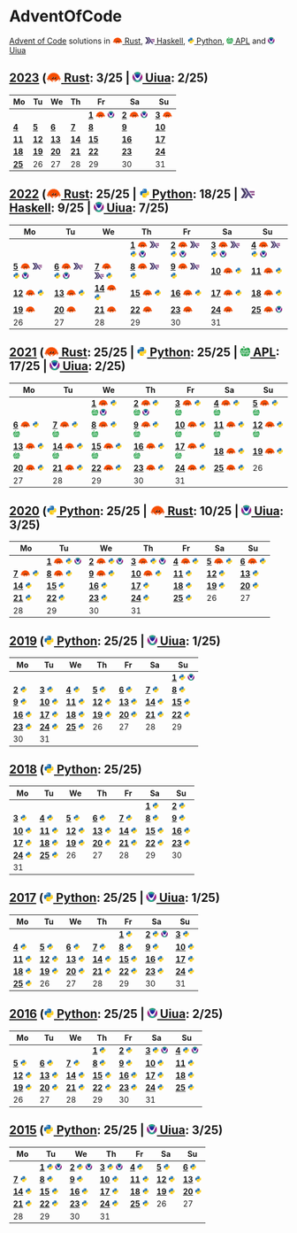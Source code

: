 # AdventOfCode
[Advent of Code](https://adventofcode.com/) solutions in [<img height=12 src=".assets/rs.svg"> Rust](Rust), [<img height=12 src=".assets/hs.svg"> Haskell](Haskell), [<img height=12 src=".assets/py.svg"> Python](Python), [<img height=12 src=".assets/apl.svg"> APL](APL) and [<img height=12 src=".assets/ua.png"> Uiua](Uiua)

## [2023](https://adventofcode.com/2023) ([<img height=18 src=".assets/rs.svg"> Rust](Rust/2023): 3/25 | [<img height=18 src=".assets/ua.png"> Uiua](Uiua/2023): 2/25)
|Mo|Tu|We|Th|Fr|Sa|Su|
|-|-|-|-|-|-|-|
|||||[**1**](https://adventofcode.com/2023/day/1) [<img height=12 src=".assets/rs.svg">](Rust/2023/01.rs "Rust solution for 2023/01") [<img height=12 src=".assets/ua.png">](https://uiua.org/pad?src=JmZ3YSAiLi4vbGliLnVhIiAiTG9hZCDihpAgJnNjIgomaSAiLi4vbGliLnVhIiAiTG9hZCIKCk51bXMg4oaQIHsib25lIiAidHdvIiAidGhyZWUiICJmb3VyIiAiZml2ZSIKICAgICAgICAic2l4IiAic2V2ZW4iICJlaWdodCIgIm5pbmUifQpEaWdpdHMg4oaQICtAMeKHoTkKRmluZCDihpAgLysgw5crMeKHoTkg4omh4oqQ4oyVCkV4dHJhY3Qg4oaQICvDlzEwIOKIqeKKouKKg-KImOKHjCDilr3iiaAwLgoK4o2Y4oqfLysg4oqcKOKKnyDiiKlFeHRyYWN0IOKKg-KGpeKImCDiiKlGaW5kIERpZ2l0cyxOdW1zwqQp4omgQFxuLgo= "Uiua solution for 2023/01")|[**2**](https://adventofcode.com/2023/day/2) [<img height=12 src=".assets/rs.svg">](Rust/2023/02.rs "Rust solution for 2023/02") [<img height=12 src=".assets/ua.png">](https://uiua.org/pad?src=JmZ3YSAiLi4vbGliLnVhIiAiTG9hZCDihpAgJnNjIgomaSAiLi4vbGliLnVhIiAiTG9hZCIKCkNvbG9ycyDihpAgeyJyZWQiICJncmVlbiIgImJsdWUifQpQYXJzZUNvdW50IOKGkCDiipfiiplDb2xvcnMg4oqZ4oqQcGFyc2Ug4o2Y4oqf4oeMIOKKnOKWoeKJoEAgLgpQYXJzZVJvdW5kIOKGkCAvK-KKnCjDl-KsmjDihq_CpDPijZjiippQYXJzZUNvdW50KeKJoEAsLgpQYXJzZUdhbWUg4oaQIOKKnFBhcnNlUm91bmTiiaBAOy4g4oaYKzLiipdAOi4KCuKKnCgv4oalUGFyc2VHYW1lKeKJoEBcbi4K4oipLysg4oqDL8OXKMOXKzHih6Hip7suL8OX4omkMTJfMTNfMTQp4o2JCg== "Uiua solution for 2023/02")|[**3**](https://adventofcode.com/2023/day/3) [<img height=12 src=".assets/rs.svg">](Rust/2023/03.rs "Rust solution for 2023/03")|
|[**4**](https://adventofcode.com/2023/day/4)|[**5**](https://adventofcode.com/2023/day/5)|[**6**](https://adventofcode.com/2023/day/6)|[**7**](https://adventofcode.com/2023/day/7)|[**8**](https://adventofcode.com/2023/day/8)|[**9**](https://adventofcode.com/2023/day/9)|[**10**](https://adventofcode.com/2023/day/10)|
|[**11**](https://adventofcode.com/2023/day/11)|[**12**](https://adventofcode.com/2023/day/12)|[**13**](https://adventofcode.com/2023/day/13)|[**14**](https://adventofcode.com/2023/day/14)|[**15**](https://adventofcode.com/2023/day/15)|[**16**](https://adventofcode.com/2023/day/16)|[**17**](https://adventofcode.com/2023/day/17)|
|[**18**](https://adventofcode.com/2023/day/18)|[**19**](https://adventofcode.com/2023/day/19)|[**20**](https://adventofcode.com/2023/day/20)|[**21**](https://adventofcode.com/2023/day/21)|[**22**](https://adventofcode.com/2023/day/22)|[**23**](https://adventofcode.com/2023/day/23)|[**24**](https://adventofcode.com/2023/day/24)|
|[**25**](https://adventofcode.com/2023/day/25)|26|27|28|29|30|31|

## [2022](https://adventofcode.com/2022) ([<img height=18 src=".assets/rs.svg"> Rust](Rust/2022): 25/25 | [<img height=18 src=".assets/py.svg"> Python](Python/2022): 18/25 | [<img height=18 src=".assets/hs.svg"> Haskell](Haskell/2022): 9/25 | [<img height=18 src=".assets/ua.png"> Uiua](Uiua/2022): 7/25)
|Mo|Tu|We|Th|Fr|Sa|Su|
|-|-|-|-|-|-|-|
||||[**1**](https://adventofcode.com/2022/day/1) [<img height=12 src=".assets/rs.svg">](Rust/2022/01.rs "Rust solution for 2022/01") [<img height=12 src=".assets/hs.svg">](Haskell/2022/01.hs "Haskell solution for 2022/01") [<img height=12 src=".assets/py.svg">](Python/2022/01.py "Python solution for 2022/01") [<img height=12 src=".assets/ua.png">](https://uiua.org/pad?src=JmZ3YSAiLi4vbGliLnVhIiAiTG9hZCDihpAgJnNjIgomaSAiLi4vbGliLnVhIiAiTG9hZCIKCuKKnCgvK-KKnHBhcnNl4omgQFxuLiniiaEv4oal4perMuKKgjox4omgQFxuLgrihpkz4oqP4o2WLgriioMvK-KKogo= "Uiua solution for 2022/01")|[**2**](https://adventofcode.com/2022/day/2) [<img height=12 src=".assets/rs.svg">](Rust/2022/02.rs "Rust solution for 2022/02") [<img height=12 src=".assets/hs.svg">](Haskell/2022/02.hs "Haskell solution for 2022/02") [<img height=12 src=".assets/py.svg">](Python/2022/02.py "Python solution for 2022/02") [<img height=12 src=".assets/ua.png">](https://uiua.org/pad?src=JmZ3YSAiLi4vbGliLnVhIiAiTG9hZCDihpAgJnNjIgomaSAiLi4vbGliLnVhIiAiTG9hZCIKCuKXvzIzLUBB4oqcKOKKnOKKouKJoEAgLiniiaBAXG4uCgriiKkvKyDiioMo4omhKCsrMeKXvzMrMuKKgy8rKMOXM-KKouKHjCkpKSAo4omhKCsxK8OXM-KXvzMrMeKKgy8tKOKKouKHjCkpKQo= "Uiua solution for 2022/02")|[**3**](https://adventofcode.com/2022/day/3) [<img height=12 src=".assets/rs.svg">](Rust/2022/03.rs "Rust solution for 2022/03") [<img height=12 src=".assets/hs.svg">](Haskell/2022/03.hs "Haskell solution for 2022/03") [<img height=12 src=".assets/py.svg">](Python/2022/03.py "Python solution for 2022/03") [<img height=12 src=".assets/ua.png">](https://uiua.org/pad?src=JmZ3YSAiLi4vbGliLnVhIiAiTG9hZCDihpAgJnNjIgomaSAiLi4vbGliLnVhIiAiTG9hZCIKClByaW9yaXR5IOKGkCAr4oqDKMOXMjY8QGEpKOKXvzMyLUBAKQpJbnRlcnNlY3Qg4oaQIOKKneKWveKKg-KJoeKIiuKImOKKmcKkCgriipwo4pahUHJpb3JpdHkp4omgQFxuLgriipDiioMo4oavwq8xXzMp4omhKOKGrzJfwq8xKQriiKkoLyvijZjCpOKJoeKKkC9JbnRlcnNlY3QpCg== "Uiua solution for 2022/03")|[**4**](https://adventofcode.com/2022/day/4) [<img height=12 src=".assets/rs.svg">](Rust/2022/04.rs "Rust solution for 2022/04") [<img height=12 src=".assets/hs.svg">](Haskell/2022/04.hs "Haskell solution for 2022/04") [<img height=12 src=".assets/py.svg">](Python/2022/04.py "Python solution for 2022/04") [<img height=12 src=".assets/ua.png">](https://uiua.org/pad?src=JmZ3YSAiLi4vbGliLnVhIiAiTG9hZCDihpAgJnNjIgomaSAiLi4vbGliLnVhIiAiTG9hZCIKCuKKnCjiipxwYXJzZcKs4oiKOiIsLSIuKeKJoEBcbi4KCuKIqS8rIOKKgyjiiaEo4oan4oipL-KJpCDiioMo4oqPMV8yKSjiio8zXzApKSkgKOKJoSjihqXiiKko4omN4oehNOKNjykg4oqDKOKKjzBfMl8zXzEpKOKKjzJfMF8xXzMpKSkK "Uiua solution for 2022/04")|
|[**5**](https://adventofcode.com/2022/day/5) [<img height=12 src=".assets/rs.svg">](Rust/2022/05.rs "Rust solution for 2022/05") [<img height=12 src=".assets/hs.svg">](Haskell/2022/05.hs "Haskell solution for 2022/05") [<img height=12 src=".assets/py.svg">](Python/2022/05.py "Python solution for 2022/05") [<img height=12 src=".assets/ua.png">](https://uiua.org/pad?src=JmZ3YSAiLi4vbGliLnVhIiAiTG9hZCDihpAgJnNjIgomaSAiLi4vbGliLnVhIiAiTG9hZCIKClBhcnNlU3RlcCDihpAgKAogIHJlZ2V4ICJtb3ZlIChcXGQrKSBmcm9tIChcXGQrKSB0byAoXFxkKykiCiAgLTBfMV8xIOKJoeKKkHBhcnNl4oaYMeKKogopCkV4ZWNTdGVwISDihpAgKAogIOKKgyjihpgx4oqZ4oiYKeKKogogIOKNnCjijZjiip_iio8pKOKIqeKWoSDijZziiKnihpkoOl4xKSDiioPii4Xii4XiiJjiipkoMOKImCkg4oip4oqUKQopCgriiKko4omgQFxuLuKKlCkg4o2Y4oqf4oqc4pahwqzijJUiXG5cbiIuCuKKkyjiipziiJh84oqcUGFyc2VTdGVwKQrijZzih4wo4oaYMSkK4pa94oavwqTip7ssMF8xXzBfMOKNiQo64oqQ4omhKOKWveKJoEAgLikKCuKKg-KIp0V4ZWNTdGVwIeKImOKIp0V4ZWNTdGVwIeKHjAriiKkoJnDiiaHiiqIpCg== "Uiua solution for 2022/05")|[**6**](https://adventofcode.com/2022/day/6) [<img height=12 src=".assets/rs.svg">](Rust/2022/06.rs "Rust solution for 2022/06") [<img height=12 src=".assets/hs.svg">](Haskell/2022/06.hs "Haskell solution for 2022/06") [<img height=12 src=".assets/py.svg">](Python/2022/06.py "Python solution for 2022/06") [<img height=12 src=".assets/ua.png">](https://uiua.org/pad?src=JmZ3YSAiLi4vbGliLnVhIiAiTG9hZCDihpAgJnNjIgomaSAiLi4vbGliLnVhIiAiTG9hZCIKCuKIqSgr4oqZ4oqXLjriiaEo4qe74oqdKeKXqyw6KSAxNCw0Cg== "Uiua solution for 2022/06")|[**7**](https://adventofcode.com/2022/day/7) [<img height=12 src=".assets/rs.svg">](Rust/2022/07.rs "Rust solution for 2022/07") [<img height=12 src=".assets/hs.svg">](Haskell/2022/07.hs "Haskell solution for 2022/07") [<img height=12 src=".assets/py.svg">](Python/2022/07.py "Python solution for 2022/07")|[**8**](https://adventofcode.com/2022/day/8) [<img height=12 src=".assets/rs.svg">](Rust/2022/08.rs "Rust solution for 2022/08") [<img height=12 src=".assets/hs.svg">](Haskell/2022/08.hs "Haskell solution for 2022/08") [<img height=12 src=".assets/py.svg">](Python/2022/08.py "Python solution for 2022/08")|[**9**](https://adventofcode.com/2022/day/9) [<img height=12 src=".assets/rs.svg">](Rust/2022/09.rs "Rust solution for 2022/09") [<img height=12 src=".assets/hs.svg">](Haskell/2022/09.hs "Haskell solution for 2022/09") [<img height=12 src=".assets/py.svg">](Python/2022/09.py "Python solution for 2022/09")|[**10**](https://adventofcode.com/2022/day/10) [<img height=12 src=".assets/rs.svg">](Rust/2022/10.rs "Rust solution for 2022/10") [<img height=12 src=".assets/py.svg">](Python/2022/10.py "Python solution for 2022/10")|[**11**](https://adventofcode.com/2022/day/11) [<img height=12 src=".assets/rs.svg">](Rust/2022/11.rs "Rust solution for 2022/11") [<img height=12 src=".assets/py.svg">](Python/2022/11.py "Python solution for 2022/11")|
|[**12**](https://adventofcode.com/2022/day/12) [<img height=12 src=".assets/rs.svg">](Rust/2022/12.rs "Rust solution for 2022/12") [<img height=12 src=".assets/py.svg">](Python/2022/12.py "Python solution for 2022/12")|[**13**](https://adventofcode.com/2022/day/13) [<img height=12 src=".assets/rs.svg">](Rust/2022/13.rs "Rust solution for 2022/13") [<img height=12 src=".assets/py.svg">](Python/2022/13.py "Python solution for 2022/13")|[**14**](https://adventofcode.com/2022/day/14) [<img height=12 src=".assets/rs.svg">](Rust/2022/14.rs "Rust solution for 2022/14") [<img height=12 src=".assets/py.svg">](Python/2022/14.py "Python solution for 2022/14")|[**15**](https://adventofcode.com/2022/day/15) [<img height=12 src=".assets/rs.svg">](Rust/2022/15.rs "Rust solution for 2022/15") [<img height=12 src=".assets/py.svg">](Python/2022/15.py "Python solution for 2022/15")|[**16**](https://adventofcode.com/2022/day/16) [<img height=12 src=".assets/rs.svg">](Rust/2022/16.rs "Rust solution for 2022/16") [<img height=12 src=".assets/py.svg">](Python/2022/16.py "Python solution for 2022/16")|[**17**](https://adventofcode.com/2022/day/17) [<img height=12 src=".assets/rs.svg">](Rust/2022/17.rs "Rust solution for 2022/17") [<img height=12 src=".assets/py.svg">](Python/2022/17.py "Python solution for 2022/17")|[**18**](https://adventofcode.com/2022/day/18) [<img height=12 src=".assets/rs.svg">](Rust/2022/18.rs "Rust solution for 2022/18") [<img height=12 src=".assets/py.svg">](Python/2022/18.py "Python solution for 2022/18")|
|[**19**](https://adventofcode.com/2022/day/19) [<img height=12 src=".assets/rs.svg">](Rust/2022/19.rs "Rust solution for 2022/19")|[**20**](https://adventofcode.com/2022/day/20) [<img height=12 src=".assets/rs.svg">](Rust/2022/20.rs "Rust solution for 2022/20")|[**21**](https://adventofcode.com/2022/day/21) [<img height=12 src=".assets/rs.svg">](Rust/2022/21.rs "Rust solution for 2022/21")|[**22**](https://adventofcode.com/2022/day/22) [<img height=12 src=".assets/rs.svg">](Rust/2022/22.rs "Rust solution for 2022/22")|[**23**](https://adventofcode.com/2022/day/23) [<img height=12 src=".assets/rs.svg">](Rust/2022/23.rs "Rust solution for 2022/23")|[**24**](https://adventofcode.com/2022/day/24) [<img height=12 src=".assets/rs.svg">](Rust/2022/24.rs "Rust solution for 2022/24")|[**25**](https://adventofcode.com/2022/day/25) [<img height=12 src=".assets/rs.svg">](Rust/2022/25.rs "Rust solution for 2022/25") [<img height=12 src=".assets/ua.png">](https://uiua.org/pad?src=JmZ3YSAiLi4vbGliLnVhIiAiTG9hZCDihpAgJnNjIgomaSAiLi4vbGliLnVhIiAiTG9hZCIKCuKKnOKWoeKJoEBcbi4KCi8r4omhKC8rw5figb86NeKHjOKHoeKnuy4tMuKKlzoiPS0wMTIi4oqUKQomcCA74o2iKOKMisO3NeKKmeKKgjriio86Ij0tMDEyIuKXvzUuKzIpKOKJoDApOiIiCg== "Uiua solution for 2022/25")|
|26|27|28|29|30|31||

## [2021](https://adventofcode.com/2021) ([<img height=18 src=".assets/rs.svg"> Rust](Rust/2021): 25/25 | [<img height=18 src=".assets/py.svg"> Python](Python/2021): 25/25 | [<img height=18 src=".assets/apl.svg"> APL](APL/2021): 17/25 | [<img height=18 src=".assets/ua.png"> Uiua](Uiua/2021): 2/25)
|Mo|Tu|We|Th|Fr|Sa|Su|
|-|-|-|-|-|-|-|
|||[**1**](https://adventofcode.com/2021/day/1) [<img height=12 src=".assets/rs.svg">](Rust/2021/01.rs "Rust solution for 2021/01") [<img height=12 src=".assets/py.svg">](Python/2021/01.py "Python solution for 2021/01") [<img height=12 src=".assets/apl.svg">](APL/2021/01.apl "APL solution for 2021/01") [<img height=12 src=".assets/ua.png">](https://uiua.org/pad?src=JmZ3YSAiLi4vbGliLnVhIiAiTG9hZCDihpAgJnNjIgomaSAiLi4vbGliLnVhIiAiTG9hZCIKCuKKnHBhcnNl4omgQFxuLgriiKkoLyviiaEvPuKXqzIp4omhLyvil6szLgo= "Uiua solution for 2021/01")|[**2**](https://adventofcode.com/2021/day/2) [<img height=12 src=".assets/rs.svg">](Rust/2021/02.rs "Rust solution for 2021/02") [<img height=12 src=".assets/py.svg">](Python/2021/02.py "Python solution for 2021/02") [<img height=12 src=".assets/apl.svg">](APL/2021/02.apl "APL solution for 2021/02") [<img height=12 src=".assets/ua.png">](https://uiua.org/pad?src=JmZ3YSAiLi4vbGliLnVhIiAiTG9hZCDihpAgJnNjIgomaSAiLi4vbGliLnVhIiAiTG9hZCIKCuKKnCjiioLiioMo4oqX4oqZInVmZCLiiqLiipTiiqIpKHBhcnNl4oqU4oqi4oeMKeKKnOKWoeKJoEAgLiniiaBAXG4uCgriiKkow5fiiKkvKykg4oqDKMOXLFwrKeKKmeKImCDiiKnDl-KKmSziioMtPTHiiKniiqLijZzih4wu4o2JCg== "Uiua solution for 2021/02")|[**3**](https://adventofcode.com/2021/day/3) [<img height=12 src=".assets/rs.svg">](Rust/2021/03.rs "Rust solution for 2021/03") [<img height=12 src=".assets/py.svg">](Python/2021/03.py "Python solution for 2021/03") [<img height=12 src=".assets/apl.svg">](APL/2021/03.apl "APL solution for 2021/03")|[**4**](https://adventofcode.com/2021/day/4) [<img height=12 src=".assets/rs.svg">](Rust/2021/04.rs "Rust solution for 2021/04") [<img height=12 src=".assets/py.svg">](Python/2021/04.py "Python solution for 2021/04") [<img height=12 src=".assets/apl.svg">](APL/2021/04.apl "APL solution for 2021/04")|[**5**](https://adventofcode.com/2021/day/5) [<img height=12 src=".assets/rs.svg">](Rust/2021/05.rs "Rust solution for 2021/05") [<img height=12 src=".assets/py.svg">](Python/2021/05.py "Python solution for 2021/05") [<img height=12 src=".assets/apl.svg">](APL/2021/05.apl "APL solution for 2021/05")|
|[**6**](https://adventofcode.com/2021/day/6) [<img height=12 src=".assets/rs.svg">](Rust/2021/06.rs "Rust solution for 2021/06") [<img height=12 src=".assets/py.svg">](Python/2021/06.py "Python solution for 2021/06") [<img height=12 src=".assets/apl.svg">](APL/2021/06.apl "APL solution for 2021/06")|[**7**](https://adventofcode.com/2021/day/7) [<img height=12 src=".assets/rs.svg">](Rust/2021/07.rs "Rust solution for 2021/07") [<img height=12 src=".assets/py.svg">](Python/2021/07.py "Python solution for 2021/07") [<img height=12 src=".assets/apl.svg">](APL/2021/07.apl "APL solution for 2021/07")|[**8**](https://adventofcode.com/2021/day/8) [<img height=12 src=".assets/rs.svg">](Rust/2021/08.rs "Rust solution for 2021/08") [<img height=12 src=".assets/py.svg">](Python/2021/08.py "Python solution for 2021/08") [<img height=12 src=".assets/apl.svg">](APL/2021/08.apl "APL solution for 2021/08")|[**9**](https://adventofcode.com/2021/day/9) [<img height=12 src=".assets/rs.svg">](Rust/2021/09.rs "Rust solution for 2021/09") [<img height=12 src=".assets/py.svg">](Python/2021/09.py "Python solution for 2021/09") [<img height=12 src=".assets/apl.svg">](APL/2021/09.apl "APL solution for 2021/09")|[**10**](https://adventofcode.com/2021/day/10) [<img height=12 src=".assets/rs.svg">](Rust/2021/10.rs "Rust solution for 2021/10") [<img height=12 src=".assets/py.svg">](Python/2021/10.py "Python solution for 2021/10") [<img height=12 src=".assets/apl.svg">](APL/2021/10.apl "APL solution for 2021/10")|[**11**](https://adventofcode.com/2021/day/11) [<img height=12 src=".assets/rs.svg">](Rust/2021/11.rs "Rust solution for 2021/11") [<img height=12 src=".assets/py.svg">](Python/2021/11.py "Python solution for 2021/11") [<img height=12 src=".assets/apl.svg">](APL/2021/11.apl "APL solution for 2021/11")|[**12**](https://adventofcode.com/2021/day/12) [<img height=12 src=".assets/rs.svg">](Rust/2021/12.rs "Rust solution for 2021/12") [<img height=12 src=".assets/py.svg">](Python/2021/12.py "Python solution for 2021/12") [<img height=12 src=".assets/apl.svg">](APL/2021/12.apl "APL solution for 2021/12")|
|[**13**](https://adventofcode.com/2021/day/13) [<img height=12 src=".assets/rs.svg">](Rust/2021/13.rs "Rust solution for 2021/13") [<img height=12 src=".assets/py.svg">](Python/2021/13.py "Python solution for 2021/13") [<img height=12 src=".assets/apl.svg">](APL/2021/13.apl "APL solution for 2021/13")|[**14**](https://adventofcode.com/2021/day/14) [<img height=12 src=".assets/rs.svg">](Rust/2021/14.rs "Rust solution for 2021/14") [<img height=12 src=".assets/py.svg">](Python/2021/14.py "Python solution for 2021/14") [<img height=12 src=".assets/apl.svg">](APL/2021/14.apl "APL solution for 2021/14")|[**15**](https://adventofcode.com/2021/day/15) [<img height=12 src=".assets/rs.svg">](Rust/2021/15.rs "Rust solution for 2021/15") [<img height=12 src=".assets/py.svg">](Python/2021/15.py "Python solution for 2021/15") [<img height=12 src=".assets/apl.svg">](APL/2021/15.apl "APL solution for 2021/15")|[**16**](https://adventofcode.com/2021/day/16) [<img height=12 src=".assets/rs.svg">](Rust/2021/16.rs "Rust solution for 2021/16") [<img height=12 src=".assets/py.svg">](Python/2021/16.py "Python solution for 2021/16") [<img height=12 src=".assets/apl.svg">](APL/2021/16.apl "APL solution for 2021/16")|[**17**](https://adventofcode.com/2021/day/17) [<img height=12 src=".assets/rs.svg">](Rust/2021/17.rs "Rust solution for 2021/17") [<img height=12 src=".assets/py.svg">](Python/2021/17.py "Python solution for 2021/17") [<img height=12 src=".assets/apl.svg">](APL/2021/17.apl "APL solution for 2021/17")|[**18**](https://adventofcode.com/2021/day/18) [<img height=12 src=".assets/rs.svg">](Rust/2021/18.rs "Rust solution for 2021/18") [<img height=12 src=".assets/py.svg">](Python/2021/18.py "Python solution for 2021/18")|[**19**](https://adventofcode.com/2021/day/19) [<img height=12 src=".assets/rs.svg">](Rust/2021/19.rs "Rust solution for 2021/19") [<img height=12 src=".assets/py.svg">](Python/2021/19.py "Python solution for 2021/19")|
|[**20**](https://adventofcode.com/2021/day/20) [<img height=12 src=".assets/rs.svg">](Rust/2021/20.rs "Rust solution for 2021/20") [<img height=12 src=".assets/py.svg">](Python/2021/20.py "Python solution for 2021/20")|[**21**](https://adventofcode.com/2021/day/21) [<img height=12 src=".assets/rs.svg">](Rust/2021/21.rs "Rust solution for 2021/21") [<img height=12 src=".assets/py.svg">](Python/2021/21.py "Python solution for 2021/21")|[**22**](https://adventofcode.com/2021/day/22) [<img height=12 src=".assets/rs.svg">](Rust/2021/22.rs "Rust solution for 2021/22") [<img height=12 src=".assets/py.svg">](Python/2021/22.py "Python solution for 2021/22")|[**23**](https://adventofcode.com/2021/day/23) [<img height=12 src=".assets/rs.svg">](Rust/2021/23.rs "Rust solution for 2021/23") [<img height=12 src=".assets/py.svg">](Python/2021/23.py "Python solution for 2021/23")|[**24**](https://adventofcode.com/2021/day/24) [<img height=12 src=".assets/rs.svg">](Rust/2021/24.rs "Rust solution for 2021/24") [<img height=12 src=".assets/py.svg">](Python/2021/24.py "Python solution for 2021/24")|[**25**](https://adventofcode.com/2021/day/25) [<img height=12 src=".assets/rs.svg">](Rust/2021/25.rs "Rust solution for 2021/25") [<img height=12 src=".assets/py.svg">](Python/2021/25.py "Python solution for 2021/25")|26|
|27|28|29|30|31|||

## [2020](https://adventofcode.com/2020) ([<img height=18 src=".assets/py.svg"> Python](Python/2020): 25/25 | [<img height=18 src=".assets/rs.svg"> Rust](Rust/2020): 10/25 | [<img height=18 src=".assets/ua.png"> Uiua](Uiua/2020): 3/25)
|Mo|Tu|We|Th|Fr|Sa|Su|
|-|-|-|-|-|-|-|
||[**1**](https://adventofcode.com/2020/day/1) [<img height=12 src=".assets/rs.svg">](Rust/2020/01.rs "Rust solution for 2020/01") [<img height=12 src=".assets/py.svg">](Python/2020/01.py "Python solution for 2020/01") [<img height=12 src=".assets/ua.png">](https://uiua.org/pad?src=JmZ3YSAiLi4vbGliLnVhIiAiTG9hZCDihpAgJnNjIgomaSAiLi4vbGliLnVhIiAiTG9hZCIKCuKKnHBhcnNl4omgQFxuLgoK4oipKC_Dl-KWveKIiizima0tOjIwMjAp4oqeKy4uLi4K "Uiua solution for 2020/01")|[**2**](https://adventofcode.com/2020/day/2) [<img height=12 src=".assets/rs.svg">](Rust/2020/02.rs "Rust solution for 2020/02") [<img height=12 src=".assets/py.svg">](Python/2020/02.py "Python solution for 2020/02") [<img height=12 src=".assets/ua.png">](https://uiua.org/pad?src=JmZ3YSAiLi4vbGliLnVhIiAiTG9hZCDihpAgJnNjIgomaSAiLi4vbGliLnVhIiAiTG9hZCIKCuKKnCjiioIg4omh4oqQcGFyc2Ug4oqD4oaZ4oaYMiDiipzilqHCrOKIiuKKmSIgLToiLiniiaBAXG4uCgriiKkvKyDiiaHiioMoCiAg4omg4oipPeKKmSgs4oqZKOKKouKKjzIpKeKIqeKKj-KKmSziiKkoLTHiipTiio8pMCwxOuKKlOKKjzMuLgp8IMOX4oqT4oml4omk4oqZLOKIqSjiipTiio8pMCwxOiAvK-KMleKIqSjiipTiio8pMiwzLgopCg== "Uiua solution for 2020/02")|[**3**](https://adventofcode.com/2020/day/3) [<img height=12 src=".assets/rs.svg">](Rust/2020/03.rs "Rust solution for 2020/03") [<img height=12 src=".assets/py.svg">](Python/2020/03.py "Python solution for 2020/03") [<img height=12 src=".assets/ua.png">](https://uiua.org/pad?src=JmZ3YSAiLi4vbGliLnVhIiAiTG9hZCDihpAgJnNjIgomaSAiLi4vbGliLnVhIiAiTG9hZCIKCj1AI-KKnOKImOKJoEBcbi4KCuKIqSgvw5fiiaEoLyviiqHiiaHil7_CpOKWsyzijYniiaHDl8Kk4oeh4oyIw7fiiqIs4qe7LCniipnCpCkgWzFfMSAxXzMgMV81IDFfNyAyXzFdLFsxXzNdCg== "Uiua solution for 2020/03")|[**4**](https://adventofcode.com/2020/day/4) [<img height=12 src=".assets/rs.svg">](Rust/2020/04.rs "Rust solution for 2020/04") [<img height=12 src=".assets/py.svg">](Python/2020/04.py "Python solution for 2020/04")|[**5**](https://adventofcode.com/2020/day/5) [<img height=12 src=".assets/rs.svg">](Rust/2020/05.rs "Rust solution for 2020/05") [<img height=12 src=".assets/py.svg">](Python/2020/05.py "Python solution for 2020/05")|[**6**](https://adventofcode.com/2020/day/6) [<img height=12 src=".assets/rs.svg">](Rust/2020/06.rs "Rust solution for 2020/06") [<img height=12 src=".assets/py.svg">](Python/2020/06.py "Python solution for 2020/06")|
|[**7**](https://adventofcode.com/2020/day/7) [<img height=12 src=".assets/rs.svg">](Rust/2020/07.rs "Rust solution for 2020/07") [<img height=12 src=".assets/py.svg">](Python/2020/07.py "Python solution for 2020/07")|[**8**](https://adventofcode.com/2020/day/8) [<img height=12 src=".assets/rs.svg">](Rust/2020/08.rs "Rust solution for 2020/08") [<img height=12 src=".assets/py.svg">](Python/2020/08.py "Python solution for 2020/08")|[**9**](https://adventofcode.com/2020/day/9) [<img height=12 src=".assets/rs.svg">](Rust/2020/09.rs "Rust solution for 2020/09") [<img height=12 src=".assets/py.svg">](Python/2020/09.py "Python solution for 2020/09")|[**10**](https://adventofcode.com/2020/day/10) [<img height=12 src=".assets/rs.svg">](Rust/2020/10.rs "Rust solution for 2020/10") [<img height=12 src=".assets/py.svg">](Python/2020/10.py "Python solution for 2020/10")|[**11**](https://adventofcode.com/2020/day/11) [<img height=12 src=".assets/py.svg">](Python/2020/11.py "Python solution for 2020/11")|[**12**](https://adventofcode.com/2020/day/12) [<img height=12 src=".assets/py.svg">](Python/2020/12.py "Python solution for 2020/12")|[**13**](https://adventofcode.com/2020/day/13) [<img height=12 src=".assets/py.svg">](Python/2020/13.py "Python solution for 2020/13")|
|[**14**](https://adventofcode.com/2020/day/14) [<img height=12 src=".assets/py.svg">](Python/2020/14.py "Python solution for 2020/14")|[**15**](https://adventofcode.com/2020/day/15) [<img height=12 src=".assets/py.svg">](Python/2020/15.py "Python solution for 2020/15")|[**16**](https://adventofcode.com/2020/day/16) [<img height=12 src=".assets/py.svg">](Python/2020/16.py "Python solution for 2020/16")|[**17**](https://adventofcode.com/2020/day/17) [<img height=12 src=".assets/py.svg">](Python/2020/17.py "Python solution for 2020/17")|[**18**](https://adventofcode.com/2020/day/18) [<img height=12 src=".assets/py.svg">](Python/2020/18.py "Python solution for 2020/18")|[**19**](https://adventofcode.com/2020/day/19) [<img height=12 src=".assets/py.svg">](Python/2020/19.py "Python solution for 2020/19")|[**20**](https://adventofcode.com/2020/day/20) [<img height=12 src=".assets/py.svg">](Python/2020/20.py "Python solution for 2020/20")|
|[**21**](https://adventofcode.com/2020/day/21) [<img height=12 src=".assets/py.svg">](Python/2020/21.py "Python solution for 2020/21")|[**22**](https://adventofcode.com/2020/day/22) [<img height=12 src=".assets/py.svg">](Python/2020/22.py "Python solution for 2020/22")|[**23**](https://adventofcode.com/2020/day/23) [<img height=12 src=".assets/py.svg">](Python/2020/23.py "Python solution for 2020/23")|[**24**](https://adventofcode.com/2020/day/24) [<img height=12 src=".assets/py.svg">](Python/2020/24.py "Python solution for 2020/24")|[**25**](https://adventofcode.com/2020/day/25) [<img height=12 src=".assets/py.svg">](Python/2020/25.py "Python solution for 2020/25")|26|27|
|28|29|30|31||||

## [2019](https://adventofcode.com/2019) ([<img height=18 src=".assets/py.svg"> Python](Python/2019): 25/25 | [<img height=18 src=".assets/ua.png"> Uiua](Uiua/2019): 1/25)
|Mo|Tu|We|Th|Fr|Sa|Su|
|-|-|-|-|-|-|-|
|||||||[**1**](https://adventofcode.com/2019/day/1) [<img height=12 src=".assets/py.svg">](Python/2019/01.py "Python solution for 2019/01") [<img height=12 src=".assets/ua.png">](https://uiua.org/pad?src=JmZ3YSAiLi4vbGliLnVhIiAiTG9hZCDihpAgJnNjIgomaSAiLi4vbGliLnVhIiAiTG9hZCIKCuKKnHBhcnNl4omgQFxuLgoK4oipLysg4oqD4omhKDvijaLiioPiiJgrKD4wLiAtMuKMisO3MykuKeKImCAtMuKMisO3Mwo= "Uiua solution for 2019/01")|
|[**2**](https://adventofcode.com/2019/day/2) [<img height=12 src=".assets/py.svg">](Python/2019/02.py "Python solution for 2019/02")|[**3**](https://adventofcode.com/2019/day/3) [<img height=12 src=".assets/py.svg">](Python/2019/03.py "Python solution for 2019/03")|[**4**](https://adventofcode.com/2019/day/4) [<img height=12 src=".assets/py.svg">](Python/2019/04.py "Python solution for 2019/04")|[**5**](https://adventofcode.com/2019/day/5) [<img height=12 src=".assets/py.svg">](Python/2019/05.py "Python solution for 2019/05")|[**6**](https://adventofcode.com/2019/day/6) [<img height=12 src=".assets/py.svg">](Python/2019/06.py "Python solution for 2019/06")|[**7**](https://adventofcode.com/2019/day/7) [<img height=12 src=".assets/py.svg">](Python/2019/07.py "Python solution for 2019/07")|[**8**](https://adventofcode.com/2019/day/8) [<img height=12 src=".assets/py.svg">](Python/2019/08.py "Python solution for 2019/08")|
|[**9**](https://adventofcode.com/2019/day/9) [<img height=12 src=".assets/py.svg">](Python/2019/09.py "Python solution for 2019/09")|[**10**](https://adventofcode.com/2019/day/10) [<img height=12 src=".assets/py.svg">](Python/2019/10.py "Python solution for 2019/10")|[**11**](https://adventofcode.com/2019/day/11) [<img height=12 src=".assets/py.svg">](Python/2019/11.py "Python solution for 2019/11")|[**12**](https://adventofcode.com/2019/day/12) [<img height=12 src=".assets/py.svg">](Python/2019/12.py "Python solution for 2019/12")|[**13**](https://adventofcode.com/2019/day/13) [<img height=12 src=".assets/py.svg">](Python/2019/13.py "Python solution for 2019/13")|[**14**](https://adventofcode.com/2019/day/14) [<img height=12 src=".assets/py.svg">](Python/2019/14.py "Python solution for 2019/14")|[**15**](https://adventofcode.com/2019/day/15) [<img height=12 src=".assets/py.svg">](Python/2019/15.py "Python solution for 2019/15")|
|[**16**](https://adventofcode.com/2019/day/16) [<img height=12 src=".assets/py.svg">](Python/2019/16.py "Python solution for 2019/16")|[**17**](https://adventofcode.com/2019/day/17) [<img height=12 src=".assets/py.svg">](Python/2019/17.py "Python solution for 2019/17")|[**18**](https://adventofcode.com/2019/day/18) [<img height=12 src=".assets/py.svg">](Python/2019/18.py "Python solution for 2019/18")|[**19**](https://adventofcode.com/2019/day/19) [<img height=12 src=".assets/py.svg">](Python/2019/19.py "Python solution for 2019/19")|[**20**](https://adventofcode.com/2019/day/20) [<img height=12 src=".assets/py.svg">](Python/2019/20.py "Python solution for 2019/20")|[**21**](https://adventofcode.com/2019/day/21) [<img height=12 src=".assets/py.svg">](Python/2019/21.py "Python solution for 2019/21")|[**22**](https://adventofcode.com/2019/day/22) [<img height=12 src=".assets/py.svg">](Python/2019/22.py "Python solution for 2019/22")|
|[**23**](https://adventofcode.com/2019/day/23) [<img height=12 src=".assets/py.svg">](Python/2019/23.py "Python solution for 2019/23")|[**24**](https://adventofcode.com/2019/day/24) [<img height=12 src=".assets/py.svg">](Python/2019/24.py "Python solution for 2019/24")|[**25**](https://adventofcode.com/2019/day/25) [<img height=12 src=".assets/py.svg">](Python/2019/25.py "Python solution for 2019/25")|26|27|28|29|
|30|31||||||

## [2018](https://adventofcode.com/2018) ([<img height=18 src=".assets/py.svg"> Python](Python/2018): 25/25)
|Mo|Tu|We|Th|Fr|Sa|Su|
|-|-|-|-|-|-|-|
||||||[**1**](https://adventofcode.com/2018/day/1) [<img height=12 src=".assets/py.svg">](Python/2018/01.py "Python solution for 2018/01")|[**2**](https://adventofcode.com/2018/day/2) [<img height=12 src=".assets/py.svg">](Python/2018/02.py "Python solution for 2018/02")|
|[**3**](https://adventofcode.com/2018/day/3) [<img height=12 src=".assets/py.svg">](Python/2018/03.py "Python solution for 2018/03")|[**4**](https://adventofcode.com/2018/day/4) [<img height=12 src=".assets/py.svg">](Python/2018/04.py "Python solution for 2018/04")|[**5**](https://adventofcode.com/2018/day/5) [<img height=12 src=".assets/py.svg">](Python/2018/05.py "Python solution for 2018/05")|[**6**](https://adventofcode.com/2018/day/6) [<img height=12 src=".assets/py.svg">](Python/2018/06.py "Python solution for 2018/06")|[**7**](https://adventofcode.com/2018/day/7) [<img height=12 src=".assets/py.svg">](Python/2018/07.py "Python solution for 2018/07")|[**8**](https://adventofcode.com/2018/day/8) [<img height=12 src=".assets/py.svg">](Python/2018/08.py "Python solution for 2018/08")|[**9**](https://adventofcode.com/2018/day/9) [<img height=12 src=".assets/py.svg">](Python/2018/09.py "Python solution for 2018/09")|
|[**10**](https://adventofcode.com/2018/day/10) [<img height=12 src=".assets/py.svg">](Python/2018/10.py "Python solution for 2018/10")|[**11**](https://adventofcode.com/2018/day/11) [<img height=12 src=".assets/py.svg">](Python/2018/11.py "Python solution for 2018/11")|[**12**](https://adventofcode.com/2018/day/12) [<img height=12 src=".assets/py.svg">](Python/2018/12.py "Python solution for 2018/12")|[**13**](https://adventofcode.com/2018/day/13) [<img height=12 src=".assets/py.svg">](Python/2018/13.py "Python solution for 2018/13")|[**14**](https://adventofcode.com/2018/day/14) [<img height=12 src=".assets/py.svg">](Python/2018/14.py "Python solution for 2018/14")|[**15**](https://adventofcode.com/2018/day/15) [<img height=12 src=".assets/py.svg">](Python/2018/15.py "Python solution for 2018/15")|[**16**](https://adventofcode.com/2018/day/16) [<img height=12 src=".assets/py.svg">](Python/2018/16.py "Python solution for 2018/16")|
|[**17**](https://adventofcode.com/2018/day/17) [<img height=12 src=".assets/py.svg">](Python/2018/17.py "Python solution for 2018/17")|[**18**](https://adventofcode.com/2018/day/18) [<img height=12 src=".assets/py.svg">](Python/2018/18.py "Python solution for 2018/18")|[**19**](https://adventofcode.com/2018/day/19) [<img height=12 src=".assets/py.svg">](Python/2018/19.py "Python solution for 2018/19")|[**20**](https://adventofcode.com/2018/day/20) [<img height=12 src=".assets/py.svg">](Python/2018/20.py "Python solution for 2018/20")|[**21**](https://adventofcode.com/2018/day/21) [<img height=12 src=".assets/py.svg">](Python/2018/21.py "Python solution for 2018/21")|[**22**](https://adventofcode.com/2018/day/22) [<img height=12 src=".assets/py.svg">](Python/2018/22.py "Python solution for 2018/22")|[**23**](https://adventofcode.com/2018/day/23) [<img height=12 src=".assets/py.svg">](Python/2018/23.py "Python solution for 2018/23")|
|[**24**](https://adventofcode.com/2018/day/24) [<img height=12 src=".assets/py.svg">](Python/2018/24.py "Python solution for 2018/24")|[**25**](https://adventofcode.com/2018/day/25) [<img height=12 src=".assets/py.svg">](Python/2018/25.py "Python solution for 2018/25")|26|27|28|29|30|
|31|||||||

## [2017](https://adventofcode.com/2017) ([<img height=18 src=".assets/py.svg"> Python](Python/2017): 25/25 | [<img height=18 src=".assets/ua.png"> Uiua](Uiua/2017): 1/25)
|Mo|Tu|We|Th|Fr|Sa|Su|
|-|-|-|-|-|-|-|
|||||[**1**](https://adventofcode.com/2017/day/1) [<img height=12 src=".assets/py.svg">](Python/2017/01.py "Python solution for 2017/01")|[**2**](https://adventofcode.com/2017/day/2) [<img height=12 src=".assets/py.svg">](Python/2017/02.py "Python solution for 2017/02") [<img height=12 src=".assets/ua.png">](https://uiua.org/pad?src=JmZ3YSAiLi4vbGliLnVhIiAiTG9hZCDihpAgJnNjIgomaSAiLi4vbGliLnVhIiAiTG9hZCIKCuKKnCjilqHiipxwYXJzZcKs4oiK4oqZIiBcdCIuKeKJoEBcbi4KCuKIqS8rIOKJoSjiioMo4oqi4oeM4oqd4pa94oip4pmtPTDiip7iioPil7_Dty4pKC3iioMv4oanL-KGpSkg4oqUKQo= "Uiua solution for 2017/02")|[**3**](https://adventofcode.com/2017/day/3) [<img height=12 src=".assets/py.svg">](Python/2017/03.py "Python solution for 2017/03")|
|[**4**](https://adventofcode.com/2017/day/4) [<img height=12 src=".assets/py.svg">](Python/2017/04.py "Python solution for 2017/04")|[**5**](https://adventofcode.com/2017/day/5) [<img height=12 src=".assets/py.svg">](Python/2017/05.py "Python solution for 2017/05")|[**6**](https://adventofcode.com/2017/day/6) [<img height=12 src=".assets/py.svg">](Python/2017/06.py "Python solution for 2017/06")|[**7**](https://adventofcode.com/2017/day/7) [<img height=12 src=".assets/py.svg">](Python/2017/07.py "Python solution for 2017/07")|[**8**](https://adventofcode.com/2017/day/8) [<img height=12 src=".assets/py.svg">](Python/2017/08.py "Python solution for 2017/08")|[**9**](https://adventofcode.com/2017/day/9) [<img height=12 src=".assets/py.svg">](Python/2017/09.py "Python solution for 2017/09")|[**10**](https://adventofcode.com/2017/day/10) [<img height=12 src=".assets/py.svg">](Python/2017/10.py "Python solution for 2017/10")|
|[**11**](https://adventofcode.com/2017/day/11) [<img height=12 src=".assets/py.svg">](Python/2017/11.py "Python solution for 2017/11")|[**12**](https://adventofcode.com/2017/day/12) [<img height=12 src=".assets/py.svg">](Python/2017/12.py "Python solution for 2017/12")|[**13**](https://adventofcode.com/2017/day/13) [<img height=12 src=".assets/py.svg">](Python/2017/13.py "Python solution for 2017/13")|[**14**](https://adventofcode.com/2017/day/14) [<img height=12 src=".assets/py.svg">](Python/2017/14.py "Python solution for 2017/14")|[**15**](https://adventofcode.com/2017/day/15) [<img height=12 src=".assets/py.svg">](Python/2017/15.py "Python solution for 2017/15")|[**16**](https://adventofcode.com/2017/day/16) [<img height=12 src=".assets/py.svg">](Python/2017/16.py "Python solution for 2017/16")|[**17**](https://adventofcode.com/2017/day/17) [<img height=12 src=".assets/py.svg">](Python/2017/17.py "Python solution for 2017/17")|
|[**18**](https://adventofcode.com/2017/day/18) [<img height=12 src=".assets/py.svg">](Python/2017/18.py "Python solution for 2017/18")|[**19**](https://adventofcode.com/2017/day/19) [<img height=12 src=".assets/py.svg">](Python/2017/19.py "Python solution for 2017/19")|[**20**](https://adventofcode.com/2017/day/20) [<img height=12 src=".assets/py.svg">](Python/2017/20.py "Python solution for 2017/20")|[**21**](https://adventofcode.com/2017/day/21) [<img height=12 src=".assets/py.svg">](Python/2017/21.py "Python solution for 2017/21")|[**22**](https://adventofcode.com/2017/day/22) [<img height=12 src=".assets/py.svg">](Python/2017/22.py "Python solution for 2017/22")|[**23**](https://adventofcode.com/2017/day/23) [<img height=12 src=".assets/py.svg">](Python/2017/23.py "Python solution for 2017/23")|[**24**](https://adventofcode.com/2017/day/24) [<img height=12 src=".assets/py.svg">](Python/2017/24.py "Python solution for 2017/24")|
|[**25**](https://adventofcode.com/2017/day/25) [<img height=12 src=".assets/py.svg">](Python/2017/25.py "Python solution for 2017/25")|26|27|28|29|30|31|

## [2016](https://adventofcode.com/2016) ([<img height=18 src=".assets/py.svg"> Python](Python/2016): 25/25 | [<img height=18 src=".assets/ua.png"> Uiua](Uiua/2016): 2/25)
|Mo|Tu|We|Th|Fr|Sa|Su|
|-|-|-|-|-|-|-|
||||[**1**](https://adventofcode.com/2016/day/1) [<img height=12 src=".assets/py.svg">](Python/2016/01.py "Python solution for 2016/01")|[**2**](https://adventofcode.com/2016/day/2) [<img height=12 src=".assets/py.svg">](Python/2016/02.py "Python solution for 2016/02")|[**3**](https://adventofcode.com/2016/day/3) [<img height=12 src=".assets/py.svg">](Python/2016/03.py "Python solution for 2016/03") [<img height=12 src=".assets/ua.png">](https://uiua.org/pad?src=JmZ3YSAiLi4vbGliLnVhIiAiTG9hZCDihpAgJnNjIgomaSAiLi4vbGliLnVhIiAiTG9hZCIKCuKKnCjiipxwYXJzZeKJoEAgLiniiaBAXG4uCgriiKkoLys-w5cy4oqDL-KGpS8r4o2JKeKGr8KvMV8z4o2JLgo= "Uiua solution for 2016/03")|[**4**](https://adventofcode.com/2016/day/4) [<img height=12 src=".assets/py.svg">](Python/2016/04.py "Python solution for 2016/04") [<img height=12 src=".assets/ua.png">](https://uiua.org/pad?src=JmZ3YSAiLi4vbGliLnVhIiAiTG9hZCDihpAgJnNjIgomaSAiLi4vbGliLnVhIiAiTG9hZCIKClNwbGl0IOKGkCDiipzilqHCrOKIiuKKmSJbXS0iLgpDb3VudCDihpAg4oqVKOKKgsKv4oqD4qe74oqiKeKKmy4KQSDihpAgKAogIOKKkyjiipAv4oqCfOKKmXBhcnNl4o2Y4oqfKSDiioPihpjihpkyCiAg4oipKC1AYSkKICDDl-KJjSDihpk1IOKKouKHjOKNiSDiio_ijY8uIENvdW50CikKQiDihpAgKAogIOKNnCgtQGEpKOKXvzI2KSsg4oqDKOKHjOKGmDEpKC5wYXJzZeKKlOKKoinihpgxCiAgw5fiiY17Im5vcnRocG9sZSIgIm9iamVjdCIgInN0b3JhZ2UifQopCgriiKkvKyDiipDiiaHiioNCIEEg4oqcKOKWoeKHjFNwbGl0KSDiiaBAXG4uCg== "Uiua solution for 2016/04")|
|[**5**](https://adventofcode.com/2016/day/5) [<img height=12 src=".assets/py.svg">](Python/2016/05.py "Python solution for 2016/05")|[**6**](https://adventofcode.com/2016/day/6) [<img height=12 src=".assets/py.svg">](Python/2016/06.py "Python solution for 2016/06")|[**7**](https://adventofcode.com/2016/day/7) [<img height=12 src=".assets/py.svg">](Python/2016/07.py "Python solution for 2016/07")|[**8**](https://adventofcode.com/2016/day/8) [<img height=12 src=".assets/py.svg">](Python/2016/08.py "Python solution for 2016/08")|[**9**](https://adventofcode.com/2016/day/9) [<img height=12 src=".assets/py.svg">](Python/2016/09.py "Python solution for 2016/09")|[**10**](https://adventofcode.com/2016/day/10) [<img height=12 src=".assets/py.svg">](Python/2016/10.py "Python solution for 2016/10")|[**11**](https://adventofcode.com/2016/day/11) [<img height=12 src=".assets/py.svg">](Python/2016/11.py "Python solution for 2016/11")|
|[**12**](https://adventofcode.com/2016/day/12) [<img height=12 src=".assets/py.svg">](Python/2016/12.py "Python solution for 2016/12")|[**13**](https://adventofcode.com/2016/day/13) [<img height=12 src=".assets/py.svg">](Python/2016/13.py "Python solution for 2016/13")|[**14**](https://adventofcode.com/2016/day/14) [<img height=12 src=".assets/py.svg">](Python/2016/14.py "Python solution for 2016/14")|[**15**](https://adventofcode.com/2016/day/15) [<img height=12 src=".assets/py.svg">](Python/2016/15.py "Python solution for 2016/15")|[**16**](https://adventofcode.com/2016/day/16) [<img height=12 src=".assets/py.svg">](Python/2016/16.py "Python solution for 2016/16")|[**17**](https://adventofcode.com/2016/day/17) [<img height=12 src=".assets/py.svg">](Python/2016/17.py "Python solution for 2016/17")|[**18**](https://adventofcode.com/2016/day/18) [<img height=12 src=".assets/py.svg">](Python/2016/18.py "Python solution for 2016/18")|
|[**19**](https://adventofcode.com/2016/day/19) [<img height=12 src=".assets/py.svg">](Python/2016/19.py "Python solution for 2016/19")|[**20**](https://adventofcode.com/2016/day/20) [<img height=12 src=".assets/py.svg">](Python/2016/20.py "Python solution for 2016/20")|[**21**](https://adventofcode.com/2016/day/21) [<img height=12 src=".assets/py.svg">](Python/2016/21.py "Python solution for 2016/21")|[**22**](https://adventofcode.com/2016/day/22) [<img height=12 src=".assets/py.svg">](Python/2016/22.py "Python solution for 2016/22")|[**23**](https://adventofcode.com/2016/day/23) [<img height=12 src=".assets/py.svg">](Python/2016/23.py "Python solution for 2016/23")|[**24**](https://adventofcode.com/2016/day/24) [<img height=12 src=".assets/py.svg">](Python/2016/24.py "Python solution for 2016/24")|[**25**](https://adventofcode.com/2016/day/25) [<img height=12 src=".assets/py.svg">](Python/2016/25.py "Python solution for 2016/25")|
|26|27|28|29|30|31||

## [2015](https://adventofcode.com/2015) ([<img height=18 src=".assets/py.svg"> Python](Python/2015): 25/25 | [<img height=18 src=".assets/ua.png"> Uiua](Uiua/2015): 3/25)
|Mo|Tu|We|Th|Fr|Sa|Su|
|-|-|-|-|-|-|-|
||[**1**](https://adventofcode.com/2015/day/1) [<img height=12 src=".assets/py.svg">](Python/2015/01.py "Python solution for 2015/01") [<img height=12 src=".assets/ua.png">](https://uiua.org/pad?src=JmZ3YSAiLi4vbGliLnVhIiAiTG9hZCDihpAgJnNjIgomaSAiLi4vbGliLnVhIiAiTG9hZCIKCi3CrC49QCgK4oqDKCsx4oqXwq8xXCspLysK "Uiua solution for 2015/01")|[**2**](https://adventofcode.com/2015/day/2) [<img height=12 src=".assets/py.svg">](Python/2015/02.py "Python solution for 2015/02") [<img height=12 src=".assets/ua.png">](https://uiua.org/pad?src=JmZ3YSAiLi4vbGliLnVhIiAiTG9hZCDihpAgJnNjIgomaSAiLi4vbGliLnVhIiAiTG9hZCIKCuKKnCjiipxwYXJzZeKJoEB4LiniiaBAXG4uCgriiKkoLysrKSDiiaHiioMoL8OXfMOXMi3iioMv4oalLyt8w7fiioMv4oalL8OXfMOXMi8r4omhL8OX4perMuKGr1s0XSkK "Uiua solution for 2015/02")|[**3**](https://adventofcode.com/2015/day/3) [<img height=12 src=".assets/py.svg">](Python/2015/03.py "Python solution for 2015/03") [<img height=12 src=".assets/ua.png">](https://uiua.org/pad?src=JmZ3YSAiLi4vbGliLnVhIiAiTG9hZCDihpAgJnNjIgomaSAiLi4vbGliLnVhIiAiTG9hZCIKCuKWveKIiiwidl48PiIK4oi1KOKKguKKgygt4oipPUBeLEB2KSgt4oipPUA8LEA-KSkKCuKIqSjip7viip0pIOKKgyjiioLiiKkoXCviioIwXzApIOKIqSjijYniiqIp4oeMLuKNieKGr-KKgjoyXzLDtzLip7suKSAoXCviioIwXzApCg== "Uiua solution for 2015/03")|[**4**](https://adventofcode.com/2015/day/4) [<img height=12 src=".assets/py.svg">](Python/2015/04.py "Python solution for 2015/04")|[**5**](https://adventofcode.com/2015/day/5) [<img height=12 src=".assets/py.svg">](Python/2015/05.py "Python solution for 2015/05")|[**6**](https://adventofcode.com/2015/day/6) [<img height=12 src=".assets/py.svg">](Python/2015/06.py "Python solution for 2015/06")|
|[**7**](https://adventofcode.com/2015/day/7) [<img height=12 src=".assets/py.svg">](Python/2015/07.py "Python solution for 2015/07")|[**8**](https://adventofcode.com/2015/day/8) [<img height=12 src=".assets/py.svg">](Python/2015/08.py "Python solution for 2015/08")|[**9**](https://adventofcode.com/2015/day/9) [<img height=12 src=".assets/py.svg">](Python/2015/09.py "Python solution for 2015/09")|[**10**](https://adventofcode.com/2015/day/10) [<img height=12 src=".assets/py.svg">](Python/2015/10.py "Python solution for 2015/10")|[**11**](https://adventofcode.com/2015/day/11) [<img height=12 src=".assets/py.svg">](Python/2015/11.py "Python solution for 2015/11")|[**12**](https://adventofcode.com/2015/day/12) [<img height=12 src=".assets/py.svg">](Python/2015/12.py "Python solution for 2015/12")|[**13**](https://adventofcode.com/2015/day/13) [<img height=12 src=".assets/py.svg">](Python/2015/13.py "Python solution for 2015/13")|
|[**14**](https://adventofcode.com/2015/day/14) [<img height=12 src=".assets/py.svg">](Python/2015/14.py "Python solution for 2015/14")|[**15**](https://adventofcode.com/2015/day/15) [<img height=12 src=".assets/py.svg">](Python/2015/15.py "Python solution for 2015/15")|[**16**](https://adventofcode.com/2015/day/16) [<img height=12 src=".assets/py.svg">](Python/2015/16.py "Python solution for 2015/16")|[**17**](https://adventofcode.com/2015/day/17) [<img height=12 src=".assets/py.svg">](Python/2015/17.py "Python solution for 2015/17")|[**18**](https://adventofcode.com/2015/day/18) [<img height=12 src=".assets/py.svg">](Python/2015/18.py "Python solution for 2015/18")|[**19**](https://adventofcode.com/2015/day/19) [<img height=12 src=".assets/py.svg">](Python/2015/19.py "Python solution for 2015/19")|[**20**](https://adventofcode.com/2015/day/20) [<img height=12 src=".assets/py.svg">](Python/2015/20.py "Python solution for 2015/20")|
|[**21**](https://adventofcode.com/2015/day/21) [<img height=12 src=".assets/py.svg">](Python/2015/21.py "Python solution for 2015/21")|[**22**](https://adventofcode.com/2015/day/22) [<img height=12 src=".assets/py.svg">](Python/2015/22.py "Python solution for 2015/22")|[**23**](https://adventofcode.com/2015/day/23) [<img height=12 src=".assets/py.svg">](Python/2015/23.py "Python solution for 2015/23")|[**24**](https://adventofcode.com/2015/day/24) [<img height=12 src=".assets/py.svg">](Python/2015/24.py "Python solution for 2015/24")|[**25**](https://adventofcode.com/2015/day/25) [<img height=12 src=".assets/py.svg">](Python/2015/25.py "Python solution for 2015/25")|26|27|
|28|29|30|31||||
